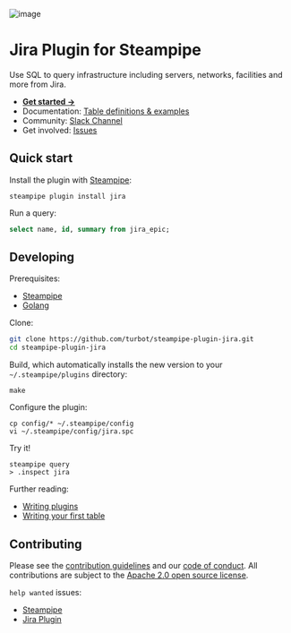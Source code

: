 ![image](https://hub.steampipe.io/images/plugins/turbot/jira-social-graphic.png)

# Jira Plugin for Steampipe

Use SQL to query infrastructure including servers, networks, facilities and more from Jira.

- **[Get started →](https://hub.steampipe.io/plugins/turbot/jira)**
- Documentation: [Table definitions & examples](https://hub.steampipe.io/plugins/turbot/jira/tables)
- Community: [Slack Channel](https://join.slack.com/t/steampipe/shared_invite/zt-oij778tv-lYyRTWOTMQYBVAbtPSWs3g)
- Get involved: [Issues](https://github.com/turbot/steampipe-plugin-jira/issues)

## Quick start

Install the plugin with [Steampipe](https://steampipe.io):

```shell
steampipe plugin install jira
```

Run a query:

```sql
select name, id, summary from jira_epic;
```

## Developing

Prerequisites:

- [Steampipe](https://steampipe.io/downloads)
- [Golang](https://golang.org/doc/install)

Clone:

```sh
git clone https://github.com/turbot/steampipe-plugin-jira.git
cd steampipe-plugin-jira
```

Build, which automatically installs the new version to your `~/.steampipe/plugins` directory:

```
make
```

Configure the plugin:

```
cp config/* ~/.steampipe/config
vi ~/.steampipe/config/jira.spc
```

Try it!

```
steampipe query
> .inspect jira
```

Further reading:

- [Writing plugins](https://steampipe.io/docs/develop/writing-plugins)
- [Writing your first table](https://steampipe.io/docs/develop/writing-your-first-table)

## Contributing

Please see the [contribution guidelines](https://github.com/turbot/steampipe/blob/main/CONTRIBUTING.md) and our [code of conduct](https://github.com/turbot/steampipe/blob/main/CODE_OF_CONDUCT.md). All contributions are subject to the [Apache 2.0 open source license](https://github.com/turbot/steampipe-plugin-jira/blob/main/LICENSE).

`help wanted` issues:

- [Steampipe](https://github.com/turbot/steampipe/labels/help%20wanted)
- [Jira Plugin](https://github.com/turbot/steampipe-plugin-jira/labels/help%20wanted)
